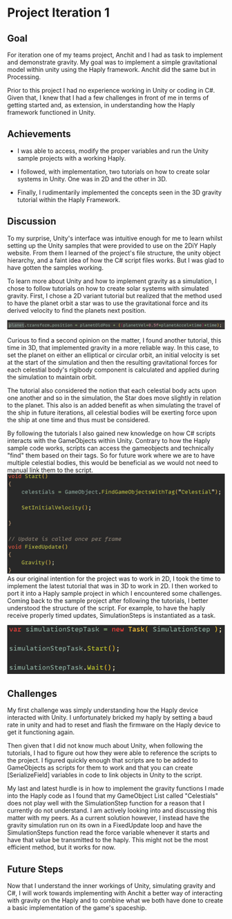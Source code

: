# Project Iteration 1

## Goal
For iteration one of my teams project, Anchit and I had as task to implement and demonstrate gravity. My goal was to implement a simple gravitational model within unity using the Haply framework. Anchit did the same but in Processing. 

Prior to this project I had no experience working in Unity or coding in C#. Given that, I knew that I had a few challenges in front of me in terms of getting started and, as extension, in understanding how the Haply framework functioned in Unity. 
 
## Achievements
* I was able to access, modify the proper variables and run the Unity sample projects with a working Haply. 

* I followed, with implementation, two tutorials on how to create solar systems in Unity. One was in 2D and the other in 3D. 

* Finally, I rudimentarily implemented the concepts seen in the 3D gravity tutorial within the Haply Framework. 

## Discussion
To my surprise, Unity's interface was intuitive enough for me to learn whilst setting up the Unity samples that were provided to use on the 2DiY Haply website. From them I learned of the project's file structure, the unity object hierarchy, and a faint idea of how the C# script files works. But I was glad to have gotten the samples working.

To learn more about Unity and how to implement gravity as a simulation, I chose to follow tutorials on how to create solar systems with simulated gravity. First, I chose a 2D variant tutorial but realized that the method used to have the planet orbit a star was to use the gravitational force and its derived velocity to find the planets next position. 

![](photos/1.png)

Curious to find a second opinion on the matter, I found another tutorial, this time in 3D, that implemented gravity in a more reliable way. In this case, to set the planet on either an elliptical or circular orbit, an initial velocity is set at the start of the simulation and then the resulting gravitational forces for each celestial body's rigibody component is calculated and applied during the simulation to maintain orbit. 

The tutorial also considered the notion that each celestial body acts upon one another and so in the simulation, the Star does move slightly in relation to the planet. This also is an added benefit as when simulating the travel of the ship in future iterations, all celestial bodies will be exerting force upon the ship at one time and thus must be considered. 

By following the tutorials I also gained new knowledge on how C# scripts interacts with the GameObjects within Unity. Contrary to how the Haply sample code works, scripts can access the gameobjects and technically "find" them based on their tags. So for future work where we are to have multiple celestial bodies, this would be beneficial as we would not need to manual link them to the script.
![](photos/2.png)
As our original intention for the project was to work in 2D, I took the time to implement the latest tutorial that was in 3D to work in 2D. I then worked to port it into a Haply sample project in which I encountered some challenges. Coming back to the sample project after following the tutorials, I better understood the structure of the script. For example, to have the haply receive properly timed updates, SimulationSteps is instantiated as a task. 

![](photos/3.png)

## Challenges

My first challenge was simply understanding how the Haply device interacted with Unity. I unfortunately bricked my haply by setting a baud rate in unity and had to reset and flash the firmware on the Haply device to get it functioning again.

Then given that I did not know much about Unity, when following the tutorials, I had to figure out how they were able to reference the scripts to the project. I figured quickly enough that scripts are to be added to GameObjects as scripts for them to work and that you can create [SerializeField] variables in code to link objects in Unity to the script.

My last and latest hurdle is in how to implement the gravity functions I made into the Haply code as I found that my GameObject List called "Celestials" does not play well with the SimulationStep function for a reason that I currently do not understand. I am actively looking into and discussing this matter with my peers. As a current solution however, I instead have the gravity simulation run on its own in a FixedUpdate loop and have the SimulationSteps function read the force variable whenever it starts and have that value be transmitted to the haply. This might not be the most efficient method, but it works for now.

## Future Steps

Now that I understand the inner workings of Unity, simulating gravity and C#, I will work towards implementing with Anchit a better way of interacting with gravity on the Haply and to combine what we both have done to create a basic implementation of the game's spaceship.
